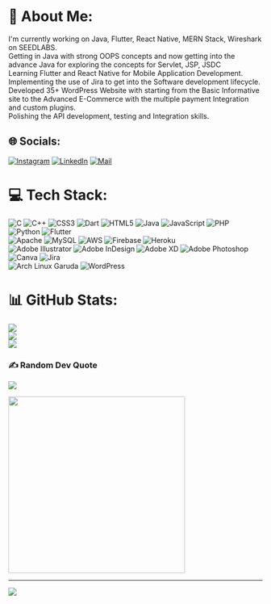 # 💫 About Me:
I'm currently working on Java, Flutter, React Native, MERN Stack, Wireshark on SEEDLABS.<br>Getting in Java with strong OOPS concepts and now getting into the advance Java for exploring the concepts for Servlet, JSP, JSDC<br>Learning Flutter and React Native for Mobile Application Development.<br>Implementing the use of  Jira to get into the Software development lifecycle.<br>Developed 35+ WordPress Website with starting from the Basic Informative site to the Advanced E-Commerce with the multiple payment Integration and custom plugins.<br>Polishing the API development, testing and Integration skills.



## 🌐 Socials:
[![Instagram](https://img.shields.io/badge/Instagram-%23E4405F.svg?logo=Instagram&logoColor=white)](https://instagram.com/dipen_7466) [![LinkedIn](https://img.shields.io/badge/LinkedIn-%230077B5.svg?logo=linkedin&logoColor=white)](https://linkedin.com/in/dipenkalal)  [![Mail](https://img.shields.io/badge/Mail-Me-red)](mailto:kalald@uwindsor.ca)


# 💻 Tech Stack:
![C](https://img.shields.io/badge/c-%2300599C.svg?style=for-the-badge&logo=c&logoColor=white) ![C++](https://img.shields.io/badge/c++-%2300599C.svg?style=for-the-badge&logo=c%2B%2B&logoColor=white) ![CSS3](https://img.shields.io/badge/css3-%231572B6.svg?style=for-the-badge&logo=css3&logoColor=white) ![Dart](https://img.shields.io/badge/dart-%230175C2.svg?style=for-the-badge&logo=dart&logoColor=white) ![HTML5](https://img.shields.io/badge/html5-%23E34F26.svg?style=for-the-badge&logo=html5&logoColor=white) ![Java](https://img.shields.io/badge/java-%23ED8B00.svg?style=for-the-badge&logo=java&logoColor=white) ![JavaScript](https://img.shields.io/badge/javascript-%23323330.svg?style=for-the-badge&logo=javascript&logoColor=%23F7DF1E) ![PHP](https://img.shields.io/badge/php-%23777BB4.svg?style=for-the-badge&logo=php&logoColor=white) ![Python](https://img.shields.io/badge/python-3670A0?style=for-the-badge&logo=python&logoColor=ffdd54) ![Flutter](https://img.shields.io/badge/Flutter-%2302569B.svg?style=for-the-badge&logo=Flutter&logoColor=white) <br>![Apache](https://img.shields.io/badge/apache-%23D42029.svg?style=for-the-badge&logo=apache&logoColor=white) ![MySQL](https://img.shields.io/badge/mysql-%2300f.svg?style=for-the-badge&logo=mysql&logoColor=white) 
![AWS](https://img.shields.io/badge/AWS-%23FF9900.svg?style=for-the-badge&logo=amazon-aws&logoColor=white) ![Firebase](https://img.shields.io/badge/firebase-%23039BE5.svg?style=for-the-badge&logo=firebase) ![Heroku](https://img.shields.io/badge/heroku-%23430098.svg?style=for-the-badge&logo=heroku&logoColor=white) <br> 
![Adobe Illustrator](https://img.shields.io/badge/adobeillustrator-%23FF9A00.svg?style=for-the-badge&logo=adobeillustrator&logoColor=white) ![Adobe InDesign](https://img.shields.io/badge/Adobe%20InDesign-49021F?style=for-the-badge&logo=adobeindesign&logoColor=white) ![Adobe XD](https://img.shields.io/badge/Adobe%20XD-470137?style=for-the-badge&logo=Adobe%20XD&logoColor=#FF61F6) ![Adobe Photoshop](https://img.shields.io/badge/adobephotoshop-%2331A8FF.svg?style=for-the-badge&logo=adobephotoshop&logoColor=white) ![Canva](https://img.shields.io/badge/Canva-%2300C4CC.svg?style=for-the-badge&logo=Canva&logoColor=white) ![Jira](https://img.shields.io/badge/jira-%230A0FFF.svg?style=for-the-badge&logo=jira&logoColor=white) <br>
![Arch Linux Garuda](https://img.shields.io/badge/Arch_Linux-1793D1?style=for-the-badge&logo=arch-linux&logoColor=white) 
![WordPress](https://img.shields.io/badge/Wordpress-21759B?style=for-the-badge&logo=wordpress&logoColor=white) 

# 📊 GitHub Stats:
![](https://github-readme-stats.vercel.app/api?username=dipenkalal&theme=darcula&hide_border=false&include_all_commits=true&count_private=true)<br/>
![](https://github-readme-streak-stats.herokuapp.com/?user=dipenkalal&theme=darcula&hide_border=false)<br/>
![](https://github-readme-stats.vercel.app/api/top-langs/?username=dipenkalal&theme=darcula&hide_border=false&include_all_commits=true&count_private=true&layout=compact)

### ✍️ Random Dev Quote
![](https://quotes-github-readme.vercel.app/api?type=horizontal&theme=radical)

<!-- programmer_humor_img starts -->
<a href="https://imgur.com/r/ProgrammerHumor/GZFHq5y"><img max-height="400" width="350" src="https://i.imgur.com/GZFHq5y.jpg"></a>
<!-- programmer_humor_img ends -->

---
[![](https://visitcount.itsvg.in/api?id=dipenkalal&icon=2&color=4)](https://visitcount.itsvg.in)
